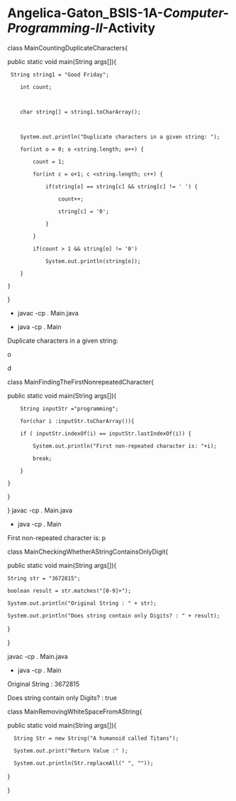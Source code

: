 # Angelica-Gaton_BSIS-1A-_Computer-Programming-II_-Activity
class MainCountingDuplicateCharacters{  

  public static void main(String args[]){  

     String string1 = "Good Friday";  

        int count;  

          

        char string[] = string1.toCharArray();  

          

        System.out.println("Duplicate characters in a given string: ");   

        for(int o = 0; o <string.length; o++) {  

            count = 1;  

            for(int c = o+1; c <string.length; c++) {  

                if(string[o] == string[c] && string[c] != ' ') {  

                    count++;    

                    string[c] = '0';  

                }  

            }   

            if(count > 1 && string[o] != '0')  

                System.out.println(string[o]);  

        }  

    }  

}  

+ javac -cp . Main.java

+ java -cp . Main

Duplicate characters in a given string: 

o

d






class MainFindingTheFirstNonrepeatedCharacter{  

 public static void main(String args[]){  

     

        String inputStr ="programming";

        for(char i :inputStr.toCharArray()){

        if ( inputStr.indexOf(i) == inputStr.lastIndexOf(i)) {

            System.out.println("First non-repeated character is: "+i);

            break;

        }

    }

}

}
 javac -cp . Main.java

+ java -cp . Main

First non-repeated character is: p

class MainCheckingWhetherAStringContainsOnlyDigit{  

  public static void main(String args[]){  

    String str = "3672815";

    boolean result = str.matches("[0-9]+");

    System.out.println("Original String : " + str);

    System.out.println("Does string contain only Digits? : " + result);

  }

}

 javac -cp . Main.java

+ java -cp . Main

Original String : 3672815

Does string contain only Digits? : true
 
 
 class MainRemovingWhiteSpaceFromAString{  

  public static void main(String args[]){  

      String Str = new String("A humanoid called Titans");

      System.out.print("Return Value :" );

      System.out.println(Str.replaceAll(" ", ""));

   }

}

 
 
